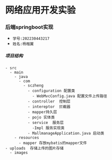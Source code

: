 # 网络应用开发实验
### 后端springboot实现

- `学号:202230443217`
- `姓名:杨楷翼`

##### 项目结构
```
- src
  - main
    - java
      - com
        - sczheng
          - configuration 配置类
            - WebMvcConfig.java 配置文件上传路径
          - controller  控制层
          - intereptor  拦截器
          - mapper持久层
          - pojo 实体类
          - service  服务层
            -Impl 服务实现类
          - MallmanageApplication.java 启动类
    - resources
      - mapper 存放mybatis的mapper文件
- uploads  存储上传的图片存储
  - images   
```